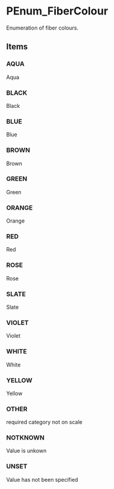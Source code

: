 # PEnum_FiberColour

Enumeration of fiber colours.<!-- end of definition -->

## Items

### AQUA
Aqua

### BLACK
Black

### BLUE
Blue

### BROWN
Brown

### GREEN
Green

### ORANGE
Orange

### RED
Red

### ROSE
Rose

### SLATE
Slate

### VIOLET
Violet

### WHITE
White

### YELLOW
Yellow

### OTHER
required category not on scale

### NOTKNOWN
Value is unkown

### UNSET
Value has not been specified
